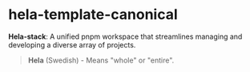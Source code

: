 # hela-template-canonical

**Hela-stack**: A unified pnpm workspace that streamlines managing and developing a diverse array of projects.

> **Hela** (Swedish) - Means "whole" or "entire".

